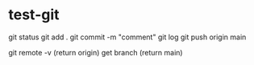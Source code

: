 # test-git

git status
git add .
git commit -m "comment"
git log
git push origin main

git remote -v (return origin)
get branch (return main)
